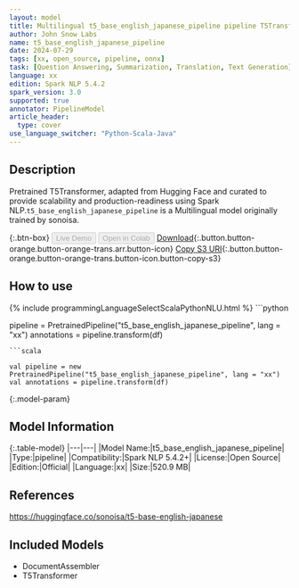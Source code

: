```yaml
---
layout: model
title: Multilingual t5_base_english_japanese_pipeline pipeline T5Transformer from sonoisa
author: John Snow Labs
name: t5_base_english_japanese_pipeline
date: 2024-07-29
tags: [xx, open_source, pipeline, onnx]
task: [Question Answering, Summarization, Translation, Text Generation]
language: xx
edition: Spark NLP 5.4.2
spark_version: 3.0
supported: true
annotator: PipelineModel
article_header:
  type: cover
use_language_switcher: "Python-Scala-Java"
---
```


## Description

Pretrained T5Transformer, adapted from Hugging Face and curated to provide scalability and production-readiness using Spark NLP.`t5_base_english_japanese_pipeline` is a Multilingual model originally trained by sonoisa.

{:.btn-box}
<button class="button button-orange" disabled>Live Demo</button>
<button class="button button-orange" disabled>Open in Colab</button>
[Download](https://s3.amazonaws.com/auxdata.johnsnowlabs.com/public/models/t5_base_english_japanese_pipeline_xx_5.4.2_3.0_1722246425511.zip){:.button.button-orange.button-orange-trans.arr.button-icon}
[Copy S3 URI](s3://auxdata.johnsnowlabs.com/public/models/t5_base_english_japanese_pipeline_xx_5.4.2_3.0_1722246425511.zip){:.button.button-orange.button-orange-trans.button-icon.button-copy-s3}

## How to use



<div class="tabs-box" markdown="1">
{% include programmingLanguageSelectScalaPythonNLU.html %}
```python

pipeline = PretrainedPipeline("t5_base_english_japanese_pipeline", lang = "xx")
annotations =  pipeline.transform(df)   

```
```scala

val pipeline = new PretrainedPipeline("t5_base_english_japanese_pipeline", lang = "xx")
val annotations = pipeline.transform(df)

```
</div>

{:.model-param}
## Model Information

{:.table-model}
|---|---|
|Model Name:|t5_base_english_japanese_pipeline|
|Type:|pipeline|
|Compatibility:|Spark NLP 5.4.2+|
|License:|Open Source|
|Edition:|Official|
|Language:|xx|
|Size:|520.9 MB|

## References

https://huggingface.co/sonoisa/t5-base-english-japanese

## Included Models

- DocumentAssembler
- T5Transformer